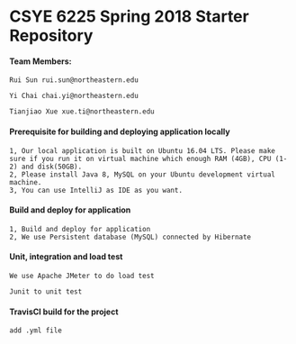 # CSYE 6225 Spring 2018 Starter Repository
#### Team Members:
````
Rui Sun rui.sun@northeastern.edu

Yi Chai chai.yi@northeastern.edu

Tianjiao Xue xue.ti@northeastern.edu
````
#### Prerequisite for building and deploying application locally
````
1, Our local application is built on Ubuntu 16.04 LTS. Please make sure if you run it on virtual machine which enough RAM (4GB), CPU (1-2) and disk(50GB).
2, Please install Java 8, MySQL on your Ubuntu development virtual machine.
3, You can use IntelliJ as IDE as you want.
````
#### Build and deploy for application
````
1, Build and deploy for application
2, We use Persistent database (MySQL) connected by Hibernate

````
#### Unit, integration and load test
````
We use Apache JMeter to do load test

Junit to unit test
````
#### TravisCI build for the project
````
add .yml file
````
